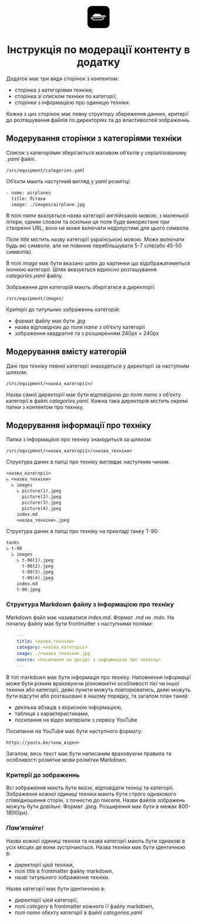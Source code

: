 <div align="center">
    <img alt="mec" src="./src/images/icon.png" width="60" />

# Інструкція по модерації контенту в додатку #
</div>

Додаток має три види сторінок з контентом:
- сторінка з категоріями техніки;  
- сторінка зі списком техніки по категорії;  
- сторінки з інформацією про одиницю техніки.

Кожна з цих сторінок має певну структору збереження данних, критерії до розташування файлів по директоріях та до властивостей зображеннь.

## Модерування сторінки з категоріями техніки ##

Список з категоріями зберігається масивом обʼєктів у серіалізованому *.yaml* файлі.

    /src/equipment/categories.yaml

Обʼєкти мають наступний вигляд у *yaml* розмітці:
    
    - name: airplanes
      title: Літаки
      image: ./images/airplane.jpg

В полі *name* вказується назва категорії англійською мовою, з маленької літери, одним словом та оскільки це поле буде використане при створенні URL, воно не може включати недопустимі для цього символи.  

Поле *title* містить назву категорії українською мовою. Може включати будь які символи, але не повинне перебільшувати 5-7 слів(або 45-50 символів).

В полі *image* має бути вказано шлях до картинки що відображатиметься іконкою категорії. Шлях вказується відносно розташування *categories.yaml* файлу.

Зображення для категорій мають зберігатися в директорії:

    /src/equipment/images/

Критерії до титульних зображеннь категорій:  
- формат файлу має бути *.jpg*
- назва відповідною до поля *name* з обʼєкту категорії
- зображення квадратне та з розширенням 240px × 240px

## Модерування вмісту категорій ##

Дані про техніку певної категорії знаходяться у директорії за наступним шляхом:

    /src/equipment/<назва_категорії>/

Назва самої директорії має бути відповідною до поля *name* з обʼєкту категорії в файлі *categories.yaml*. Кожна така директорія містить окремі папки з контентом про техніку.

## Модерування інформації  про техніку ##

Папка з інформацією про техніку знаходиться за шляхом:

    /src/equipment/<назва_категорії>/<назва_техніки>

Структура даних в папці про техніку виглядає наступним чином:
    
    <назва_категорії>       
    ↳ <назва_техніки>       
      ↳ images              
        ↳ picture(1).jpeg   
          picture(2).jpeg   
          picture(3).jpeg   
          picture(4).jpeg   
        index.md            
        <назва_техніки>.jpeg

Структура даних в папці про техніку на прикладі танку Т-90:

    tanks
    ↳ t-90
      ↳ images
        ↳ t-90(1).jpeg
          t-90(2).jpeg
          t-90(3).jpeg
          t-90(4).jpeg
        index.md
        t-90.jpeg

### Структура Markdown файлу з інформацією про техніку ###

Markdown файл має називатися *index.md*. Формат *.md* не *.mdх*. На початку файлу має бути frontmatter з наступними полями:
```yml
    ---
    title: <назва_техніки> 
    category: <назва_категорії> 
    image: ./<назва_техніки>.jpg
    source: <посилання на ресурс з інформацією про техніку>
    ---
```

В тілі markdown має бути інформація про техніку. Наповнення інформації може бути різним враховуючи різноманітні особливості тієї чи іншої техніки або категорії, деякі пункти можуть повторюватись, деякі можуть бути відсутні або розташовані в іншому порядку, та загалом план такий:  
- декілька абзаців з корисною інформацією,
- таблиця з характеристиками,
- посилання на відео матеріали з сервісу YouTube

Посилання на YouTube має бути наступного формату:

    https://youtu.be/<хеш_відео>

Загалом, весь текст має бути написаним враховуючи правила та особливості розмітки мови розмітки Markdown.

### Критерії до зображеннь ###

Всі зображення мають бути якісні, відповідати техніці та категорії. Зображення кожної одиниці техніки мають бути строго однакового співвідношення сторін, з точністю до пікселя. Назви файлів зображень можуть бути довільні. Формат *.jpeg*. Розширення має бути в межах 800-1800(px).

### *Памʼятайте!* ###

Назва кожної одиниці техніки та назва категорії мають бути однакові в усіх місцях де вони зустрічаються. Назва техніки має бути ідентичною в:
- директорії цієй техніки,
- полі *title* в frontmatter файлу markdown,
- назві титульного зображення техніки.  

Назва категорії має бути ідентичною в:
- директорії цієй категорії,
- полі *category* в frontmatter кожного її файлу markdown,
- полі *name* обєкту категорії в файлі *categories.yaml*
